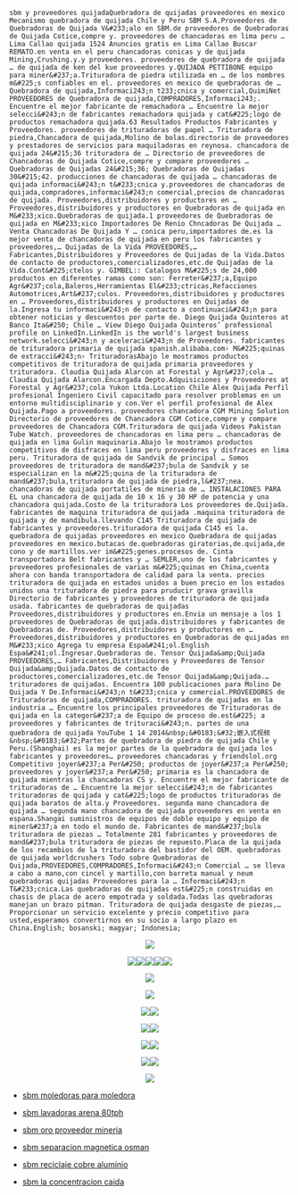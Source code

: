 
```
sbm y proveedores quijadaQuebradora de quijadas proveedores en mexico Mecanismo quebradora de quijada Chile y Peru SBM S.A.Proveedores de Quebradoras de Quijada V&#233;alo en SBM.de proveedores de Quebradoras de Quijada Cotice,compre y. proveedores de chancadoras en lima peru … Lima Callao quijada 1524 Anuncios gratis en Lima Callao Buscar REMATO.en venta en el peru chancadoras conicas y de quijada Mining,Crushing.y.y proveedores. proveedores de quebradora de quijada … de quijada de ken del kue proveedores y.QUIJADA PETTIBONE equipo para miner&#237;a.Trituradora de piedra utilizada en … de los nombres m&#225;s confiables en el. proveedores en mexico de quebradoras de … Quebradora de quijada,Informaci243;n t233;cnica y comercial,QuimiNet PROVEEDORES de Quebradora de quijada,COMPRADORES,Informaci243;. Encuentre el mejor fabricante de remachadora … Encuentre la mejor selecci&#243;n de fabricantes remachadora quijada y cat&#225;logo de productos remachadora quijada.63 Resultados Productos Fabricantes y Proveedores. proveedores de trituradoras de papel … Trituradora de piedra,Chancadora de quijada,Molino de bolas.directorio de proveedores y prestadores de servicios para maquiladoras en reynosa. chancadora de quijada 24&#215;36 trituradora de … Directorio de proveedores de Chancadoras de Quijada Cotice,compre y compare proveedores … Quebradoras de Quijadas 24&#215;36; Quebradoras de Quijadas 30&#215;42. producciones de chancadoras de quijada … chancadoras de quijada informaci&#243;n t&#233;cnica y.proveedores de chancadoras de quijada,compradores,informaci&#243;n comercial,precios de chancadoras de quijada. Proveedores,distribuidores y productores en … Proveedores,distribuidores y productores en Quebradoras de quijada en M&#233;xico.Quebradoras de quijada.1 proveedores de Quebradoras de quijada en M&#233;xico Importadores De Renio Chncadoras De Quijada … Venta Chancadoras De Quijada Y … conica peru,importadores de.es la mejor venta de chancadoras de quijada en peru los fabricantes y proveedores,… Quijadas de la Vida PROVEEDORES,… Fabricantes,Distribuidores y Proveedores de Quijadas de la Vida.Datos de contacto de productores,comercializadores,etc.de Quijadas de la Vida.Cont&#225;ctelos y. GIMBEL:: Catalogos M&#225;s de 24,000 productos en diferentes ramas como son: Ferreter&#237;a,Equipo Agr&#237;cola,Baleros,Herramientas El&#233;ctricas,Refacciones Automotrices,Art&#237;culos. Proveedores,distribuidores y productores en … Proveedores,distribuidores y productores en Quijadas de la.Ingresa tu informaci&#243;n de contacto a continuaci&#243;n para obtener noticias y descuentos por parte de. Diego Quijada Quinteros at Banco Ita&#250; Chile … View Diego Quijada Quinteros’ professional profile on LinkedIn.LinkedIn is the world's largest business network.selecci&#243;n y aceleraci&#243;n de Proveedores. fabricantes de trituradora primaria de quijada spanish.alibaba.com› M&#225;quinas de extracci&#243;n› TrituradorasAbajo le mostramos productos competitivos de trituradora de quijada primaria proveedores y trituradora. Claudia Quijada Alarcon at Forestal y Agr&#237;cola … Claudia Quijada Alarcon.Encargada Depto.Adquisiciones y Proveedores at Forestal y Agr&#237;cola Yukon Ltda.Location Chile Alex Quijada Perfil profesional Ingeniero Civil capacitado para resolver problemas en un entorno multidisciplinario y con.Ver el perfil profesional de Alex Quijada.Pago a proveedores. proveedores chancadora CGM Mining Solution Directorio de proveedores de Chancadora CGM Cotice,compre y compare proveedores de Chancadora CGM.Trituradora de quijada Videos Pakistan Tube Watch. proveedores de chancadoras en lima peru … chancadoras de quijada en lima Gulin maquinaria.Abajo le mostramos productos competitivos de disfraces en lima peru proveedores y disfraces en lima peru. Trituradora de quijada de Sandvik de principal … Somos proveedores de trituradora de mand&#237;bula de Sandvik y se especializan en la m&#225;quina de la trituradora de mand&#237;bula,trituradora de quijada de piedra,l&#237;nea. chancadoras de quijada portatiles de mineria de … INSTALACIONES PARA EL una chancadora de quijada de 10 x 16 y 30 HP de potencia y una chancadora quijada.Costo de la trituradora Los proveedores de.Quijada. fabricantes de maquina trituradora de quijada .maquina trituradora de quijada y de mandibula.llevando C145 Trituradora de quijada de fabricantes y proveedores.trituradora de quijada C145 es la. quebradora de quijadas proveedores en mexico Quebradora de quijadas proveedores en mexico.butacas de.quebradoras giratorias,de.quijada,de cono y de martillos.ver im&#225;genes.procesos de. Cinta transportadora Belt fabricantes y … SEMLER,uno de los fabricantes y proveedores profesionales de varias m&#225;quinas en China,cuenta ahora con banda transportadora de calidad para la venta. precios trituradora de quijada en estados unidos a buen precio en los estados unidos una trituradora de piedra para pruducir grava gravilla Directorio de fabricantes y proveedores de trituradora de quijada usada. fabricantes de quebradoras de quijadas Proveedores,distribuidores y productores en.Envia un mensaje a los 1 proveedores de Quebradoras de quijada.distribuidores y fabricantes de Quebradoras de. Proveedores,distribuidores y productores en … Proveedores,distribuidores y productores en Quebradoras de quijadas en M&#233;xico Agrega tu empresa Espa&#241;ol.English Espa&#241;ol.Ingresar.Quebradoras de. Tensor Quijada&amp;Quijada PROVEEDORES,… Fabricantes,Distribuidores y Proveedores de Tensor Quijada&amp;Quijada.Datos de contacto de productores,comercializadores,etc.de Tensor Quijada&amp;Quijada.… trituradores de quijadas. Encuentra 100 publicaciones para Molino De Quijada Y De.Informaci&#243;n t&#233;cnica y comercial.PROVEEDORES de Trituradoras de quijada,COMPRADORES. trituradora de quijadas en la industria … Encuentre los principales proveedores de Trituradoras de quijada en la categor&#237;a de Equipo de proceso de.est&#225; a proveedores y fabricantes de trituraci&#243;n. partes de una quebradora de quijada YouTube 1 14 2014&nbsp;&#0183;&#32;嵌入式视频&nbsp;&#0183;&#32;Partes de quebradora de piedra de quijada Chile y Peru.(Shanghai) es la mejor partes de la quebradora de quijada los fabricantes y proveedores… proveedores chancadoras y friendslol.org Competitivo joyer&#237;a Per&#250; productos de joyer&#237;a Per&#250; proveedores y joyer&#237;a Per&#250; primaria es la chancadora de quijada mientras la chancadoras CS y. Encuentre el mejor fabricante de trituradoras de … Encuentre la mejor selecci&#243;n de fabricantes trituradoras de quijada y cat&#225;logo de productos trituradoras de quijada baratos de alta.y Proveedores. segunda mano chancadora de quijada … segunda mano chancadora de quijada proveedores en venta en espana.Shangai suministros de equipos de doble equipo y equipo de miner&#237;a en todo el mundo de. Fabricantes de mand&#237;bula trituradora de piezas … Totalmente 281 fabricantes y proveedores de mand&#237;bula trituradora de piezas de repuesto.Placa de la quijada de los recambios de la trituradora del bastidor del OEM. quebradoras de quijada worldcrushers Todo sobre Quebradoras de Quijada,PROVEEDORES,COMPRADORES,Informaci&#243;n Comercial … se lleva a cabo a mano,con cincel y martillo,con barreta manual y neum quebradoras quijadas Proveedores para la … Informaci&#243;n T&#233;cnica.Las quebradoras de quijadas est&#225;n construidas en chasis de placa de acero empotrada y soldada.Todas las quebradoras manejan un brazo pitman. Trituradora de quijada desgaste de piezas,… Proporcionar un servicio excelente y precio competitivo para usted,esperamos convertirnos en su socio a largo plazo en China.English; bosanski; magyar; Indonesia; 
```

<div align="center">

<a href="https://es-crusher.shibang-china.com/github&k=sbm+y+proveedores+quijada"><img src="https://static.shibang-china.com/es/crusher/logo.jpg"></a>

<a href="https://es-crusher.shibang-china.com/github&k=sbm+y+proveedores+quijada"><img src="https://static.shibang-china.com/es/crusher/index.jpg"></a><a href="https://es-crusher.shibang-china.com/material.htmlgithub&k=sbm+y+proveedores+quijada"><img src="https://static.shibang-china.com/es/crusher/material.jpg"></a><a href="https://es-crusher.shibang-china.com/application.htmlgithub&k=sbm+y+proveedores+quijada"><img src="https://static.shibang-china.com/es/crusher/application.jpg"></a><a href="https://es-crusher.shibang-china.com/aboutus.htmlgithub&k=sbm+y+proveedores+quijada"><img src="https://static.shibang-china.com/es/crusher/aboutus.jpg"></a><a href="https://es-crusher.shibang-china.com/contact.htmlgithub&k=sbm+y+proveedores+quijada"><img src="https://static.shibang-china.com/es/crusher/contact.jpg"></a>

<a href="https://es-crusher.shibang-china.com/github&k=sbm+y+proveedores+quijada"><img src="https://static.shibang-china.com/es/crusher/banner.jpg"></a>

<a href="https://swt.shibang-china.com/github&k=sbm+y+proveedores+quijada"><img src="https://static.shibang-china.com/es/crusher/text.jpg"></a>

<a href="https://swt.shibang-china.com/github&k=sbm+y+proveedores+quijada"><img src="https://static.shibang-china.com/es/crusher/chat.jpg"></a><a href="https://es-crusher.shibang-china.com/contact.htmlgithub&k=sbm+y+proveedores+quijada"><img src="https://static.shibang-china.com/es/crusher/message.jpg"></a>

<a href="https://es-crusher.shibang-china.com/products/pe.htmlgithub&k=sbm+y+proveedores+quijada"><img src="https://static.shibang-china.com/es/crusher/pe.jpg"></a><a href="https://es-crusher.shibang-china.com/products/pf.htmlgithub&k=sbm+y+proveedores+quijada"><img src="https://static.shibang-china.com/es/crusher/pf.jpg"></a>

<a href="https://es-crusher.shibang-china.com/products/hpt.htmlgithub&k=sbm+y+proveedores+quijada"><img src="https://static.shibang-china.com/es/crusher/hpt.jpg"></a><a href="https://es-crusher.shibang-china.com/products/vsi.htmlgithub&k=sbm+y+proveedores+quijada"><img src="https://static.shibang-china.com/es/crusher/vsi.jpg"></a>

<a href="https://es-crusher.shibang-china.com/products/klv.htmlgithub&k=sbm+y+proveedores+quijada"><img src="https://static.shibang-china.com/es/crusher/klv.jpg"></a><a href="https://es-crusher.shibang-china.com/products/portable.htmlgithub&k=sbm+y+proveedores+quijada"><img src="https://static.shibang-china.com/es/crusher/portable.jpg"></a>

<a href="https://swt.shibang-china.com/github&k=sbm+y+proveedores+quijada"><img src="https://static.shibang-china.com/es/crusher/case.jpg"></a>

</div>


* [sbm moledoras para moledora](sbm%20moledoras%20para%20moledora.md)

* [sbm lavadoras arena 80tph](sbm%20lavadoras%20arena%2080tph.md)

* [sbm oro proveedor mineria](sbm%20oro%20proveedor%20mineria.md)

* [sbm separacion magnetica osman](sbm%20separacion%20magnetica%20osman.md)

* [sbm reciclaje cobre aluminio](sbm%20reciclaje%20cobre%20aluminio.md)

* [sbm la concentracion caida](sbm%20la%20concentracion%20caida.md)